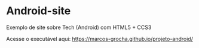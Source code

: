 # Android-site
Exemplo de site sobre Tech (Android) com HTML5 + CCS3

Acesse o executável aqui:
https://marcos-grocha.github.io/projeto-android/
